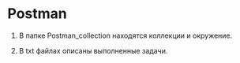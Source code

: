 # Postman
1) В папке Postman_collection находятся коллекции и окружение.<p>
2) В txt файлах описаны выполненные задачи.

